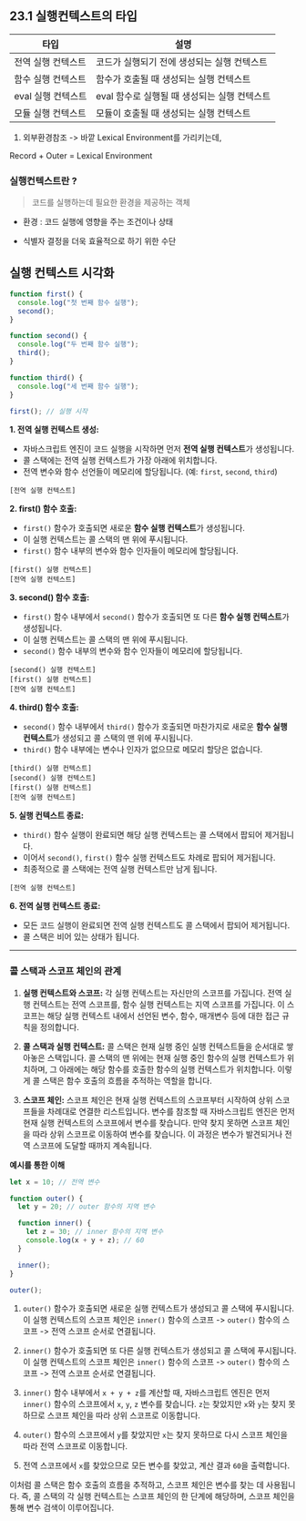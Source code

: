 
## 23.1 실행컨텍스트의 타입

<!-- 표 -->
| 타입 | 설명 |
| --- | --- |
| 전역 실행 컨텍스트 | 코드가 실행되기 전에 생성되는 실행 컨텍스트 |
| 함수 실행 컨텍스트 | 함수가 호출될 때 생성되는 실행 컨텍스트 |
| eval 실행 컨텍스트 | eval 함수로 실행될 때 생성되는 실행 컨텍스트 |
| 모듈 실행 컨텍스트 | 모듈이 호출될 때 생성되는 실행 컨텍스트 |


1. 외부환경참조 
-> 바깥 Lexical Environment를 가리키는데,

Record +  Outer  = Lexical Environment

### 실행컨텍스트란 ? 
> 코드를 실행하는데 필요한 환경을 제공하는 객체
- 환경 : 코드 실행에 영향을 주는 조건이나 상태

- 식별자 결정을 더욱 효율적으로 하기 위한 수단 



## 실행 컨텍스트 시각화

```javascript
function first() {
  console.log("첫 번째 함수 실행");
  second();
}

function second() {
  console.log("두 번째 함수 실행");
  third();
}

function third() {
  console.log("세 번째 함수 실행");
}

first(); // 실행 시작
```

**1. 전역 실행 컨텍스트 생성:**

- 자바스크립트 엔진이 코드 실행을 시작하면 먼저 **전역 실행 컨텍스트**가 생성됩니다.
- 콜 스택에는 전역 실행 컨텍스트가 가장 아래에 위치합니다.
- 전역 변수와 함수 선언들이 메모리에 할당됩니다. (예: `first`, `second`, `third`)

```
[전역 실행 컨텍스트]
```

**2. first() 함수 호출:**

- `first()` 함수가 호출되면 새로운 **함수 실행 컨텍스트**가 생성됩니다.
- 이 실행 컨텍스트는 콜 스택의 맨 위에 푸시됩니다.
- `first()` 함수 내부의 변수와 함수 인자들이 메모리에 할당됩니다.

```
[first() 실행 컨텍스트]
[전역 실행 컨텍스트]
```

**3. second() 함수 호출:**

- `first()` 함수 내부에서 `second()` 함수가 호출되면 또 다른 **함수 실행 컨텍스트**가 생성됩니다.
- 이 실행 컨텍스트는 콜 스택의 맨 위에 푸시됩니다.
- `second()` 함수 내부의 변수와 함수 인자들이 메모리에 할당됩니다.

```
[second() 실행 컨텍스트]
[first() 실행 컨텍스트]
[전역 실행 컨텍스트]
```

**4. third() 함수 호출:**

- `second()` 함수 내부에서 `third()` 함수가 호출되면 마찬가지로 새로운 **함수 실행 컨텍스트**가 생성되고 콜 스택의 맨 위에 푸시됩니다.
- `third()` 함수 내부에는 변수나 인자가 없으므로 메모리 할당은 없습니다.

```
[third() 실행 컨텍스트]
[second() 실행 컨텍스트]
[first() 실행 컨텍스트]
[전역 실행 컨텍스트]
```

**5. 실행 컨텍스트 종료:**

- `third()` 함수 실행이 완료되면 해당 실행 컨텍스트는 콜 스택에서 팝되어 제거됩니다.
- 이어서 `second()`, `first()` 함수 실행 컨텍스트도 차례로 팝되어 제거됩니다.
- 최종적으로 콜 스택에는 전역 실행 컨텍스트만 남게 됩니다.

```
[전역 실행 컨텍스트]
```

**6. 전역 실행 컨텍스트 종료:**

- 모든 코드 실행이 완료되면 전역 실행 컨텍스트도 콜 스택에서 팝되어 제거됩니다.
- 콜 스택은 비어 있는 상태가 됩니다.

--------

### **콜 스택과 스코프 체인의 관계**

1. **실행 컨텍스트와 스코프:** 각 실행 컨텍스트는 자신만의 스코프를 가집니다. 전역 실행 컨텍스트는 전역 스코프를, 함수 실행 컨텍스트는 지역 스코프를 가집니다. 이 스코프는 해당 실행 컨텍스트 내에서 선언된 변수, 함수, 매개변수 등에 대한 접근 규칙을 정의합니다.

2. **콜 스택과 실행 컨텍스트:** 콜 스택은 현재 실행 중인 실행 컨텍스트들을 순서대로 쌓아놓은 스택입니다. 콜 스택의 맨 위에는 현재 실행 중인 함수의 실행 컨텍스트가 위치하며, 그 아래에는 해당 함수를 호출한 함수의 실행 컨텍스트가 위치합니다. 이렇게 콜 스택은 함수 호출의 흐름을 추적하는 역할을 합니다.

3. **스코프 체인:** 스코프 체인은 현재 실행 컨텍스트의 스코프부터 시작하여 상위 스코프들을 차례대로 연결한 리스트입니다. 변수를 참조할 때 자바스크립트 엔진은 먼저 현재 실행 컨텍스트의 스코프에서 변수를 찾습니다. 만약 찾지 못하면 스코프 체인을 따라 상위 스코프로 이동하여 변수를 찾습니다. 이 과정은 변수가 발견되거나 전역 스코프에 도달할 때까지 계속됩니다.

**예시를 통한 이해**

```javascript
let x = 10; // 전역 변수

function outer() {
  let y = 20; // outer 함수의 지역 변수

  function inner() {
    let z = 30; // inner 함수의 지역 변수
    console.log(x + y + z); // 60
  }

  inner();
}

outer();
```

1. `outer()` 함수가 호출되면 새로운 실행 컨텍스트가 생성되고 콜 스택에 푸시됩니다. 이 실행 컨텍스트의 스코프 체인은 `inner()` 함수의 스코프 -> `outer()` 함수의 스코프 -> 전역 스코프 순서로 연결됩니다.

2. `inner()` 함수가 호출되면 또 다른 실행 컨텍스트가 생성되고 콜 스택에 푸시됩니다. 이 실행 컨텍스트의 스코프 체인은 `inner()` 함수의 스코프 -> `outer()` 함수의 스코프 -> 전역 스코프 순서로 연결됩니다.

3. `inner()` 함수 내부에서 `x + y + z`를 계산할 때, 자바스크립트 엔진은 먼저 `inner()` 함수의 스코프에서 `x`, `y`, `z` 변수를 찾습니다. `z`는 찾았지만 `x`와 `y`는 찾지 못하므로 스코프 체인을 따라 상위 스코프로 이동합니다.

4. `outer()` 함수의 스코프에서 `y`를 찾았지만 `x`는 찾지 못하므로 다시 스코프 체인을 따라 전역 스코프로 이동합니다.

5. 전역 스코프에서 `x`를 찾았으므로 모든 변수를 찾았고, 계산 결과 `60`을 출력합니다.

이처럼 콜 스택은 함수 호출의 흐름을 추적하고, 스코프 체인은 변수를 찾는 데 사용됩니다. 즉, 콜 스택의 각 실행 컨텍스트는 스코프 체인의 한 단계에 해당하며, 스코프 체인을 통해 변수 검색이 이루어집니다.
